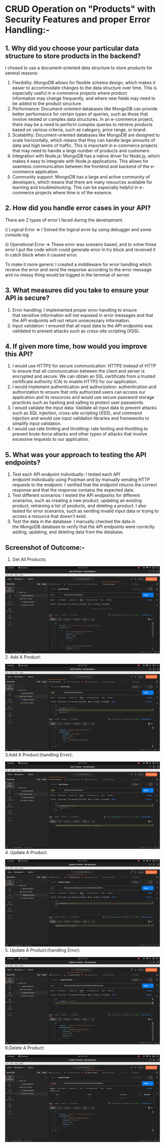# CRUD Operation on "Products" with Security Features and proper Error Handling:-

## 1. Why did you choose your particular data structure to store products in the backend?

 I chosed to use a document-oriented data structure to store products for several reasons:

1. Flexibility: MongoDB allows for flexible schema design, which makes it easier to accommodate changes to the data structure over time. This is especially useful in e-commerce projects where product information may change frequently, and where new fields may need to be added to the product structure.
2. Performance: Document-oriented databases like MongoDB can provide better performance for certain types of queries, such as those that involve nested or complex data structures. In an e-commerce project, there may be a need to perform complex queries to retrieve products based on various criteria, such as category, price range, or brand.
3. Scalability: Document-oriented databases like MongoDB are designed to scale horizontally, which means that they can handle large amounts of data and high levels of traffic. This is important in e-commerce projects that may need to handle a large number of products and customers.
4. Integration with Node.js: MongoDB has a native driver for Node.js, which makes it easy to integrate with Node.js applications. This allows for seamless communication between the frontend and backend of the e-commerce application.
5. Community support: MongoDB has a large and active community of developers, which means that there are many resources available for learning and troubleshooting. This can be especially helpful in e-commerce projects where time is of the essence.

## 2. How did you handle error cases in your API?

There are 2 types of error I faced during the development.

i) Logical Error ⇒ I Solved the logical error by using debugger and some console.log 

ii) Operational Error ⇒ These error was scenario based, and to solve those error I put the code which could generate error in try block and received it in catch block when it caused error.

To make it more generic I created a middleware for error handling which receive the error and send the response according to the error message and no messy thing would be logged in the terminal of server.

## 3. What measures did you take to ensure your API is secure?

1.  Error handling: I implemented proper error handling to ensure that sensitive information will not exposed in error messages and that the API endpoints will not return unnecessary information.
2. Input validation: I  ensured that all input data to the API endpoints was validated to prevent attacks such as cross-site scripting (XSS).

## 4. If given more time, how would you improve this API?

1. I would use HTTPS for secure communication: HTTPS instead of HTTP to ensure that all communication between the client and server is encrypted and secure. We can obtain an SSL certificate from a trusted certificate authority (CA) to enable HTTPS for our application.
2. I would implement authentication and authorization:  authentication and authorization to ensure that only authorized users can access our application and its resources and would use secure password storage practices such as hashing and salting to protect user passwords.
3. I would validate the input data: Validate all input data to prevent attacks such as SQL injection, cross-site scripting (XSS), and command injection and would use input validation libraries and frameworks to simplify input validation.
4. I would use  rate limiting and throttling: rate limiting and throttling to prevent brute-force attacks and other types of attacks that involve excessive requests to our application.

## 5. What was your approach to testing the API endpoints?

1. Test each API endpoint individually: I tested each API endpoint individually using Postman and by manually sending HTTP requests to the endpoint. I verified that the endpoint returns the correct response and that the response contains the expected data.
2. Test different scenarios: I tested the API endpoints for different scenarios, such as creating a new product, updating an existing product, retrieving a list of products, and deleting a product. I also  tested for error scenarios, such as sending invalid input data or trying to access a resource that doesn't exist.
3. Test the data in the database: I manually checked the data in the MongoDB database to verify that the API endpoints were correctly adding, updating, and deleting data from the database.

## Screenshot of Outcome:-
1. Get All Products:

![addAProduct](Screenshots/3.png)
2. Add A Product:

![addAProduct](Screenshots/5.png)
3.Add A Product:(handling Error):

![addAProduct](Screenshots/1.png)
4. Update A Product:

![addAProduct](Screenshots/2.png)
5. Update A Product:(handling Error):

![addAProduct](Screenshots/6.png)
6.Delete A Product:

![addAProduct](Screenshots/4.png)

